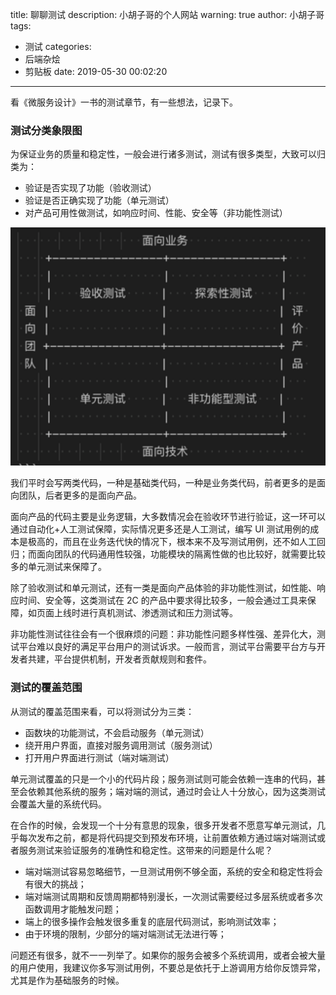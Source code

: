 title: 聊聊测试
description: 小胡子哥的个人网站
warning: true
author: 小胡子哥
tags:
  - 测试
categories:
  - 后端杂烩
  - 剪贴板
date: 2019-05-30 00:02:20
---
看《微服务设计》一书的测试章节，有一些想法，记录下。

### 测试分类象限图

为保证业务的质量和稳定性，一般会进行诸多测试，测试有很多类型，大致可以归类为：

- 验证是否实现了功能（验收测试）
- 验证是否正确实现了功能（单元测试）
- 对产品可用性做测试，如响应时间、性能、安全等（非功能性测试）


![upload successful](/blogimgs/2019/05/30/测试象限分类图.png)

我们平时会写两类代码，一种是基础类代码，一种是业务类代码，前者更多的是面向团队，后者更多的是面向产品。

面向产品的代码主要是业务逻辑，大多数情况会在验收环节进行验证，这一环可以通过自动化+人工测试保障，实际情况更多还是人工测试，编写 UI 测试用例的成本是极高的，而且在业务迭代快的情况下，根本来不及写测试用例，还不如人工回归；而面向团队的代码通用性较强，功能模块的隔离性做的也比较好，就需要比较多的单元测试来保障了。

除了验收测试和单元测试，还有一类是面向产品体验的非功能性测试，如性能、响应时间、安全等，这类测试在 2C 的产品中要求得比较多，一般会通过工具来保障，如页面上线时进行真机测试、渗透测试和压力测试等。

非功能性测试往往会有一个很麻烦的问题：非功能性问题多样性强、差异化大，测试平台难以良好的满足平台用户的测试诉求。一般而言，测试平台需要平台方与开发者共建，平台提供机制，开发者贡献规则和套件。

### 测试的覆盖范围

从测试的覆盖范围来看，可以将测试分为三类：

- 函数块的功能测试，不会启动服务（单元测试）
- 绕开用户界面，直接对服务调用测试（服务测试）
- 打开用户界面进行测试（端对端测试）

单元测试覆盖的只是一个小的代码片段；服务测试则可能会依赖一连串的代码，甚至会依赖其他系统的服务；端对端的测试，通过时会让人十分放心，因为这类测试会覆盖大量的系统代码。

在合作的时候，会发现一个十分有意思的现象，很多开发者不愿意写单元测试，几乎每次发布之前，都是将代码提交到预发布环境，让前置依赖方通过端对端测试或者服务测试来验证服务的准确性和稳定性。这带来的问题是什么呢？

- 端对端测试容易忽略细节，一旦测试用例不够全面，系统的安全和稳定性将会有很大的挑战；
- 端对端测试周期和反馈周期都特别漫长，一次测试需要经过多层系统或者多次函数调用才能触发问题；
- 端上的很多操作会触发很多重复的底层代码测试，影响测试效率；
- 由于环境的限制，少部分的端对端测试无法进行等；

问题还有很多，就不一一列举了。如果你的服务会被多个系统调用，或者会被大量的用户使用，我建议你多写测试用例，不要总是依托于上游调用方给你反馈异常，尤其是作为基础服务的时候。